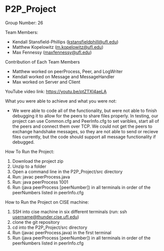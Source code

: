 # P2P_Project

Group Number: 26

Team Members:
- Kendall Stansfield-Phillips (kstansfieldphill@ufl.edu) 
- Matthew Kopelowitz (m.kopelowitz@ufl.edu)
- Max Fennessy (maxfennessy@ufl.edu)

Contribution of Each Team Members

- Matthew worked on peerProcess, Peer, and LogWriter
- Kendall worked on Message and MessageHandler
- Max worked on Server and Client

YouTube video link: https://youtu.be/ptZTXl4aeLA


What you were able to achieve and what you were not:
- We were able to code all of the functionality, but were not able to finish debugging it to allow for the peers to share files properly. In testing, our project can use Common.cfg and PeerInfo.cfg to set varibles, start all of the peers and connect them over TCP. We could not get the peers to exchange handshake messages, so they are not able to send or recieve files currently, but the code should support all message functionality if debugged.

How To Run the Project:

1. Download the project zip
2. Unzip to a folder
3. Open a command line in the P2P_Project/src directory
4. Run: javac peerProcess.java
5. Run: java peerProcess 1001
6. Run (java peerProcess [peerNumber]) in all terminals in order of the peerNumbers listed in peerInfo.cfg

How to Run the Project on CISE machine:

1. SSH into cise machine in six different terminals (run: ssh username@thunder.cise.ufl.edu)
2. clone the git repository
3. cd into the P2P_Project/src directory
4. Run (javac peerProcess.java) in the first terminal
5. Run (java peerProcess [peerNumber]) in all terminals in order of the peerNumbers listed in peerInfo.cfg
